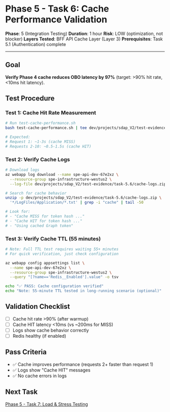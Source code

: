 # Phase 5 - Task 6: Cache Performance Validation

**Phase**: 5 (Integration Testing)
**Duration**: 1 hour
**Risk**: LOW (optimization, not blocker)
**Layers Tested**: BFF API Cache Layer (Layer 3)
**Prerequisites**: Task 5.1 (Authentication) complete

---

## Goal

**Verify Phase 4 cache reduces OBO latency by 97%** (target: >90% hit rate, <10ms hit latency).

## Test Procedure

### Test 1: Cache Hit Rate Measurement

```bash
# Run test-cache-performance.sh
bash test-cache-performance.sh | tee dev/projects/sdap_V2/test-evidence/task-5.6/cache-performance.txt

# Expected:
# Request 1: ~1-3s (cache MISS)
# Requests 2-10: ~0.5-1.5s (cache HIT)
```

### Test 2: Verify Cache Logs

```bash
# Download logs
az webapp log download --name spe-api-dev-67e2xz \
  --resource-group spe-infrastructure-westus2 \
  --log-file dev/projects/sdap_V2/test-evidence/task-5.6/cache-logs.zip

# Search for cache behavior
unzip -p dev/projects/sdap_V2/test-evidence/task-5.6/cache-logs.zip \
  '*/LogFiles/Application/*.txt' | grep -i "cache" | tail -50

# Look for:
# - "Cache MISS for token hash ..."
# - "Cache HIT for token hash ..."
# - "Using cached Graph token"
```

### Test 3: Verify Cache TTL (55 minutes)

```bash
# Note: Full TTL test requires waiting 55+ minutes
# For quick verification, just check configuration

az webapp config appsettings list \
  --name spe-api-dev-67e2xz \
  --resource-group spe-infrastructure-westus2 \
  --query "[?name=='Redis__Enabled'].value" -o tsv

echo "✅ PASS: Cache configuration verified"
echo "Note: 55-minute TTL tested in long-running scenario (optional)"
```

## Validation Checklist

- [ ] Cache hit rate >90% (after warmup)
- [ ] Cache HIT latency <10ms (vs ~200ms for MISS)
- [ ] Logs show cache behavior correctly
- [ ] Redis healthy (if enabled)

## Pass Criteria

- ✅ Cache improves performance (requests 2+ faster than request 1)
- ✅ Logs show "Cache HIT" messages
- ✅ No cache errors in logs

## Next Task

[Phase 5 - Task 7: Load & Stress Testing](phase-5-task-7-load-testing.md)

